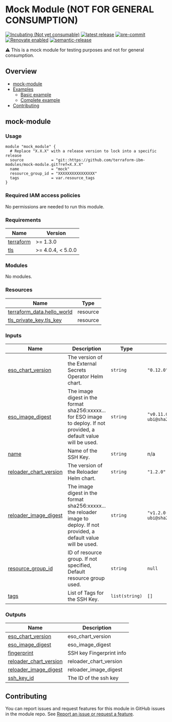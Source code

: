 <!-- Update the title to match the module name and add a description -->
# Mock Module (NOT FOR GENERAL CONSUMPTION)

[![Incubating (Not yet consumable)](https://img.shields.io/badge/status-Incubating%20(Not%20yet%20consumable)-red)](https://terraform-ibm-modules.github.io/documentation/#/badge-status)
[![latest release](https://img.shields.io/github/v/release/terraform-ibm-modules/mock-module?logo=GitHub&sort=semver)](https://github.com/terraform-ibm-modules/mock-module/releases/latest)
[![pre-commit](https://img.shields.io/badge/pre--commit-enabled-brightgreen?logo=pre-commit&logoColor=white)](https://github.com/pre-commit/pre-commit)
[![Renovate enabled](https://img.shields.io/badge/renovate-enabled-brightgreen.svg)](https://renovatebot.com/)
[![semantic-release](https://img.shields.io/badge/%20%20%F0%9F%93%A6%F0%9F%9A%80-semantic--release-e10079.svg)](https://github.com/semantic-release/semantic-release)


:warning: This is a mock module for testing purposes and not for general consumption.
<!-- Below content is automatically populated via pre-commit hook -->
<!-- BEGIN OVERVIEW HOOK -->
## Overview
* [mock-module](#mock-module)
* [Examples](./examples)
    * [Basic example](./examples/basic)
    * [Complete example](./examples/complete)
* [Contributing](#contributing)
<!-- END OVERVIEW HOOK -->

<!-- This heading should always match the name of the root level module (aka the repo name) -->
## mock-module

### Usage

<!--
Add an example of the use of the module in the following code block.

Use real values instead of "var.<var_name>" or other placeholder values
unless real values don't help users know what to change.
-->

```hcl
module "mock_module" {
  # Replace "X.X.X" with a release version to lock into a specific release
  source            = "git::https://github.com/terraform-ibm-modules/mock-module.git?ref=X.X.X"
  name              = "mock"
  resource_group_id = "XXXXXXXXXXXXXXXX"
  tags              = var.resource_tags
}
```

### Required IAM access policies

No permissions are needed to run this module.

<!-- Below content is automatically populated via pre-commit hook -->
<!-- BEGINNING OF PRE-COMMIT-TERRAFORM DOCS HOOK -->
### Requirements

| Name | Version |
|------|---------|
| <a name="requirement_terraform"></a> [terraform](#requirement\_terraform) | >= 1.3.0 |
| <a name="requirement_tls"></a> [tls](#requirement\_tls) | >= 4.0.4, < 5.0.0 |

### Modules

No modules.

### Resources

| Name | Type |
|------|------|
| [terraform_data.hello_world](https://registry.terraform.io/providers/hashicorp/terraform/latest/docs/resources/data) | resource |
| [tls_private_key.tls_key](https://registry.terraform.io/providers/hashicorp/tls/latest/docs/resources/private_key) | resource |

### Inputs

| Name | Description | Type | Default | Required |
|------|-------------|------|---------|:--------:|
| <a name="input_eso_chart_version"></a> [eso\_chart\_version](#input\_eso\_chart\_version) | The version of the External Secrets Operator Helm chart. | `string` | `"0.12.0"` | no |
| <a name="input_eso_image_digest"></a> [eso\_image\_digest](#input\_eso\_image\_digest) | The image digest in the format sha256:xxxxx... for ESO image to deploy. If not provided, a default value will be used. | `string` | `"v0.11.0-ubi@sha256:41b6f0118fe9f3c57a20e33d42cb6006aaeb33561411db3c42a468201dfeae63"` | no |
| <a name="input_name"></a> [name](#input\_name) | Name of the SSH Key. | `string` | n/a | yes |
| <a name="input_reloader_chart_version"></a> [reloader\_chart\_version](#input\_reloader\_chart\_version) | The version of the Reloader Helm chart. | `string` | `"1.2.0"` | no |
| <a name="input_reloader_image_digest"></a> [reloader\_image\_digest](#input\_reloader\_image\_digest) | The image digest in the format sha256:xxxxx... the reloader image to deploy. If not provided, a default value will be used. | `string` | `"v1.2.0-ubi@sha256:10253ddd79b8d681287a0122b379d41a026d3731e2bfac6c7b60b86e2dd57111"` | no |
| <a name="input_resource_group_id"></a> [resource\_group\_id](#input\_resource\_group\_id) | ID of resource group. If not specified, Default resource group used. | `string` | `null` | no |
| <a name="input_tags"></a> [tags](#input\_tags) | List of Tags for the SSH Key. | `list(string)` | `[]` | no |

### Outputs

| Name | Description |
|------|-------------|
| <a name="output_eso_chart_version"></a> [eso\_chart\_version](#output\_eso\_chart\_version) | eso\_chart\_version |
| <a name="output_eso_image_digest"></a> [eso\_image\_digest](#output\_eso\_image\_digest) | eso\_image\_digest |
| <a name="output_fingerprint"></a> [fingerprint](#output\_fingerprint) | SSH key Fingerprint info |
| <a name="output_reloader_chart_version"></a> [reloader\_chart\_version](#output\_reloader\_chart\_version) | reloader\_chart\_version |
| <a name="output_reloader_image_digest"></a> [reloader\_image\_digest](#output\_reloader\_image\_digest) | reloader\_image\_digest |
| <a name="output_ssh_key_id"></a> [ssh\_key\_id](#output\_ssh\_key\_id) | The ID of the ssh key |
<!-- END OF PRE-COMMIT-TERRAFORM DOCS HOOK -->

<!-- Leave this section as is so that your module has a link to local development environment set up steps for contributors to follow -->
## Contributing

You can report issues and request features for this module in GitHub issues in the module repo. See [Report an issue or request a feature](https://github.com/terraform-ibm-modules/.github/blob/main/.github/SUPPORT.md).
